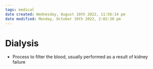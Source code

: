 ```yaml
---
tags: medical
date created: Wednesday, August 10th 2022, 11:56:14 pm
date modified: Monday, October 10th 2022, 2:02:30 pm
---
```


# Dialysis
- Process to filter the blood, usually performed as a result of kidney failure



